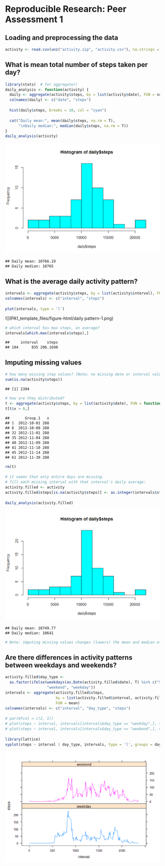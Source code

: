 # Reproducible Research: Peer Assessment 1


## Loading and preprocessing the data


```r
activity <- read.csv(unz("activity.zip", "activity.csv"), na.strings = "NA")
```


## What is mean total number of steps taken per day?


```r
library(stats)  # for aggregate()
daily_analysis <- function(activity) {
  daily <- aggregate(activity$steps, by = list(activity$date), FUN = sum)
  colnames(daily) <- c("date", "steps")
  
  hist(daily$steps, breaks = 10, col = "cyan")
  
  cat("Daily mean:", mean(daily$steps, na.rm = T),
      "\nDaily median:", median(daily$steps, na.rm = T))
}
daily_analysis(activity)
```

![](PA1_template_files/figure-html/daily-1.png) 

```
## Daily mean: 10766.19 
## Daily median: 10765
```


## What is the average daily activity pattern?


```r
intervals <- aggregate(activity$steps, by = list(activity$interval), FUN = mean, na.rm = T)
colnames(intervals) <- c("interval", "steps")

plot(intervals, type = 'l')
```

![](PA1_template_files/figure-html/daily pattern-1.png) 

```r
# which interval has max steps, on average?
intervals[which.max(intervals$steps),]
```

```
##     interval    steps
## 104      835 206.1698
```


## Imputing missing values


```r
# how many missing step values? (Note: no missing date or interval values!)
sum(is.na(activity$steps))
```

```
## [1] 2304
```

```r
# how are they distributed?
t <- aggregate(activity$steps, by = list(activity$date), FUN = function(x) {sum(is.na(x))})
t[t$x > 0,]
```

```
##       Group.1   x
## 1  2012-10-01 288
## 8  2012-10-08 288
## 32 2012-11-01 288
## 35 2012-11-04 288
## 40 2012-11-09 288
## 41 2012-11-10 288
## 45 2012-11-14 288
## 61 2012-11-30 288
```

```r
rm(t)

# it seems that only entire days are missing.
# fill each missing interval with that interval's daily average:
activity.filled <- activity
activity.filled$steps[is.na(activity$steps)] <- as.integer(intervals$steps)

daily_analysis(activity.filled)
```

![](PA1_template_files/figure-html/impute-1.png) 

```
## Daily mean: 10749.77 
## Daily median: 10641
```

```r
# Note: imputing missing values changes (lowers) the mean and median of daily steps.
```


## Are there differences in activity patterns between weekdays and weekends?


```r
activity.filled$day_type <- 
  as.factor(ifelse(weekdays(as.Date(activity.filled$date), T) %in% c("Sat", "Sun"), 
                   "weekend", "weekday"))
intervals <- aggregate(activity.filled$steps, 
                       by = list(activity.filled$interval, activity.filled$day_type), 
                       FUN = mean)
colnames(intervals) <- c("interval", "day_type", "steps")

# par(mfcol = c(2, 1))
# plot(steps ~ interval, intervals[intervals$day_type == "weekday",], type = 'l', col = "blue")
# plot(steps ~ interval, intervals[intervals$day_type == "weekend",], type = 'l', col = "red")

library(lattice)
xyplot(steps ~ interval | day_type, intervals, type = 'l', groups = day_type, layout = c(1, 2))
```

![](PA1_template_files/figure-html/weekdays-1.png) 
